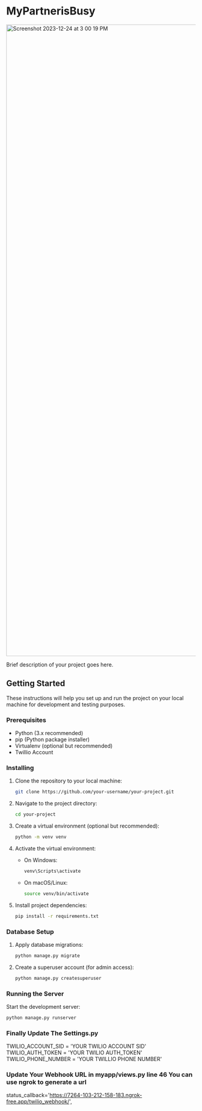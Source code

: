 # MyPartnerisBusy
<img width="1680" alt="Screenshot 2023-12-24 at 3 00 19 PM" src="https://github.com/developerrahulofficial/MyPartnerisBusy/assets/83329806/6b64c0a9-d005-4a2e-8b07-67a7e538591e">


Brief description of your project goes here.

## Getting Started

These instructions will help you set up and run the project on your local machine for development and testing purposes.

### Prerequisites

- Python (3.x recommended)
- pip (Python package installer)
- Virtualenv (optional but recommended)
- Twillio Account

### Installing

1. Clone the repository to your local machine:

    ```bash
    git clone https://github.com/your-username/your-project.git
    ```

2. Navigate to the project directory:

    ```bash
    cd your-project
    ```

3. Create a virtual environment (optional but recommended):

    ```bash
    python -m venv venv
    ```

4. Activate the virtual environment:

    - On Windows:

        ```bash
        venv\Scripts\activate
        ```

    - On macOS/Linux:

        ```bash
        source venv/bin/activate
        ```

5. Install project dependencies:

    ```bash
    pip install -r requirements.txt
    ```

### Database Setup

1. Apply database migrations:

    ```bash
    python manage.py migrate
    ```

2. Create a superuser account (for admin access):

    ```bash
    python manage.py createsuperuser
    ```

### Running the Server

Start the development server:

```bash
python manage.py runserver
  ```
### Finally Update The Settings.py 

TWILIO_ACCOUNT_SID = 'YOUR TWILIO ACCOUNT SID'
TWILIO_AUTH_TOKEN = 'YOUR TWILIO AUTH_TOKEN'
TWILIO_PHONE_NUMBER = 'YOUR TWILLIO PHONE NUMBER'

### Update Your Webhook URL in myapp/views.py line 46 You can use ngrok to generate a url

  status_callback='https://7264-103-212-158-183.ngrok-free.app/twilio_webhook/',



 


